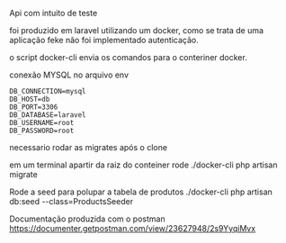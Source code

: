 Api com intuito de teste 

foi produzido em laravel utilizando um docker, como se trata de uma aplicação feke não foi implementado autenticação.

o script docker-cli envia os comandos para o conteriner docker.

conexão MYSQL no arquivo env

    DB_CONNECTION=mysql
    DB_HOST=db
    DB_PORT=3306
    DB_DATABASE=laravel
    DB_USERNAME=root
    DB_PASSWORD=root

necessario rodar as migrates após o clone

em um terminal apartir da raiz do conteiner rode 
    ./docker-cli php artisan migrate

Rode a seed para polupar a tabela de produtos
    ./docker-cli php artisan db:seed --class=ProductsSeeder

Documentação produzida com o postman
    https://documenter.getpostman.com/view/23627948/2s9YyqiMvx